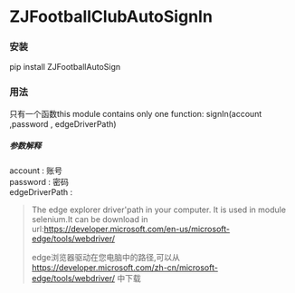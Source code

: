 # ZJFootballClubAutoSignIn

### 安装
pip install ZJFootballAutoSign

### 用法
只有一个函数this module contains only one function:
signIn(account ,password , edgeDriverPath)

##### 参数解释
account : 账号  
password : 密码  
edgeDriverPath :   
>The edge explorer driver'path in your computer. It is used in module selenium.It can be download in url:https://developer.microsoft.com/en-us/microsoft-edge/tools/webdriver/
>
>edge浏览器驱动在您电脑中的路径,可以从 https://developer.microsoft.com/zh-cn/microsoft-edge/tools/webdriver/ 中下载  
